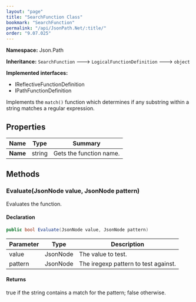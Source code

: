 ```yaml
---
layout: "page"
title: "SearchFunction Class"
bookmark: "SearchFunction"
permalink: "/api/JsonPath.Net/:title/"
order: "9.07.025"
---
```

**Namespace:** Json.Path

**Inheritance:**
`SearchFunction`
 🡒 
`LogicalFunctionDefinition`
 🡒 
`object`

**Implemented interfaces:**

- IReflectiveFunctionDefinition
- IPathFunctionDefinition

Implements the `match()` function which determines if any substring within
a string matches a regular expression.

## Properties

| Name | Type | Summary |
|---|---|---|
| **Name** | string | Gets the function name. |

## Methods

### Evaluate(JsonNode value, JsonNode pattern)

Evaluates the function.

#### Declaration

```c#
public bool Evaluate(JsonNode value, JsonNode pattern)
```

| Parameter | Type | Description |
|---|---|---|
| value | JsonNode | The value to test. |
| pattern | JsonNode | The iregexp pattern to test against. |


#### Returns

true if the string contains a match for the pattern; false otherwise.

